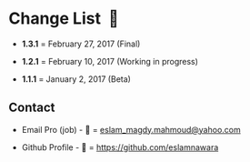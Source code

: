 # Change List  :star2:

- **1.3.1** = February 27, 2017 (Final)

- **1.2.1** = February 10, 2017 (Working in progress)

- **1.1.1** = January 2, 2017 (Beta)

## Contact

- Email Pro (job) - :email: = eslam_magdy.mahmoud@yahoo.com

- Github Profile - :man: = https://github.com/eslamnawara
